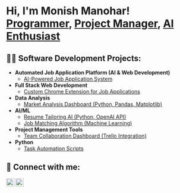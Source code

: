 <h1>Hi, I'm Monish Manohar! <br/><a href="https://github.com/monishmanohar">Programmer</a>, <a href="https://www.linkedin.com/in/monish-manohar-0418a6223/">Project Manager</a>, <a href="#">AI Enthusiast</a></h1>

<h2>👨‍💻 Software Development Projects:</h2>

- <b>Automated Job Application Platform (AI & Web Development)</b>
  - [AI-Powered Job Application System](https://github.com/monishmanohar/Job-Application-Automation)
- <b>Full Stack Web Development</b>
  - [Custom Chrome Extension for Job Applications](https://github.com/monishmanohar/Job-Application-Chrome-Extension)
- <b>Data Analysis</b>
  - [Market Analysis Dashboard (Python, Pandas, Matplotlib)](https://github.com/monishmanohar/Market-Analysis-Dashboard)
- <b>AI/ML</b>
  - [Resume Tailoring AI (Python, OpenAI API)](https://github.com/monishmanohar/Resume-Tailoring-AI)
  - [Job Matching Algorithm (Machine Learning)](https://github.com/monishmanohar/Job-Matching-Algorithm)
- <b>Project Management Tools</b>
  - [Team Collaboration Dashboard (Trello Integration)](https://github.com/monishmanohar/Collaboration-Dashboard)
- <b>Python</b>
  - [Task Automation Scripts](https://github.com/monishmanohar/Automation-Scripts)

<h2> 🤳 Connect with me:</h2>

[<img align="left" alt="MonishManohar | LinkedIn" width="22px" src="https://cdn.jsdelivr.net/npm/simple-icons@v3/icons/linkedin.svg" />][linkedin]
[<img align="left" alt="MonishManohar | Instagram" width="22px" src="https://cdn.jsdelivr.net/npm/simple-icons@v3/icons/instagram.svg" />][instagram]

[instagram]: https://www.instagram.com/monu_adari?igsh=MXdzbmx5bWhoZXB6dw==
[linkedin]: https://www.linkedin.com/in/monish-manohar-0418a6223/

<!--
**monishmanohar/monishmanohar** is a ✨ _special_ ✨ repository because its `README.md` (this file) appears on your GitHub profile.

Here are some ideas to get you started:

- 🔭 I’m currently working on ...
- 🌱 I’m currently learning ...
- 👯 I’m looking to collaborate on ...
- 🤔 I’m looking for help with ...
- 💬 Ask me about ...
- 📫 How to reach me: ...
- 😄 Pronouns: ...
- ⚡ Fun fact: ...
-->

